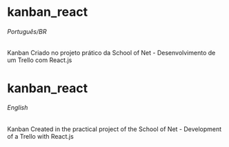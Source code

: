 # kanban_react
###### Português/BR
Kanban Criado no projeto prático da School of Net - Desenvolvimento de um Trello com React.js

# kanban_react
###### English
Kanban Created in the practical project of the School of Net - Development of a Trello with React.js
